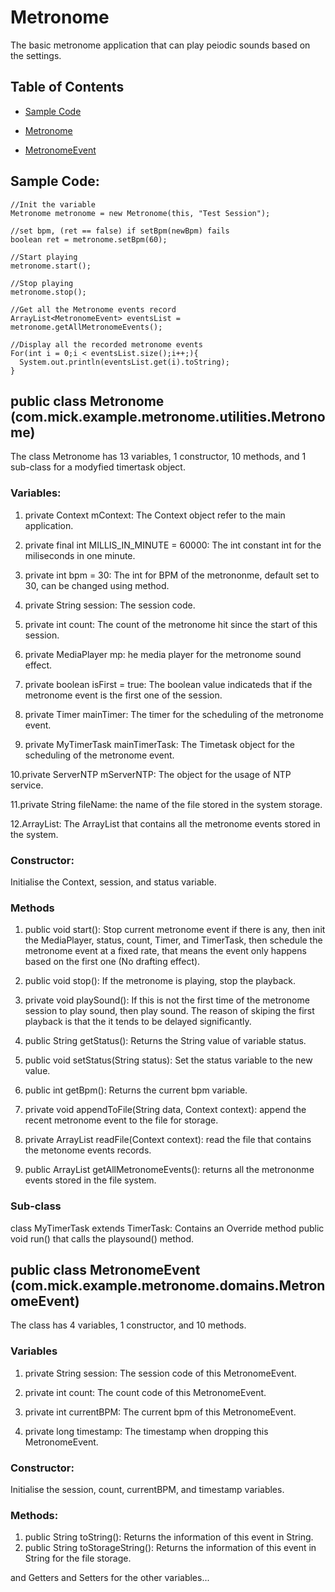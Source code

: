 # Metronome

The basic metronome application that can play peiodic sounds based on the settings.

## Table of Contents
* [Sample Code](https://github.com/Mick609/Metronome/blob/master/README.md#sample-code)

* [Metronome](https://github.com/Mick609/Metronome/blob/master/README.md#public-class-metronome-commickexamplemetronomeutilitiesmetronome)

* [MetronomeEvent](https://github.com/Mick609/Metronome/blob/master/README.md#public-class-metronomeevent-commickexamplemetronomedomainsmetronomeevent)

## Sample Code:

```
//Init the variable
Metronome metronome = new Metronome(this, "Test Session");

//set bpm, (ret == false) if setBpm(newBpm) fails
boolean ret = metronome.setBpm(60);

//Start playing
metronome.start();

//Stop playing
metronome.stop();

//Get all the Metronome events record
ArrayList<MetronomeEvent> eventsList = metronome.getAllMetronomeEvents();

//Display all the recorded metronome events
For(int i = 0;i < eventsList.size();i++;){
  System.out.println(eventsList.get(i).toString);
}
```

## public class Metronome (com.mick.example.metronome.utilities.Metronome)

The class Metronome has 13 variables, 1 constructor, 10 methods, and 1 sub-class for a modyfied timertask object.

### Variables:

1. private Context mContext: The Context object refer to the main application.

2. private final int MILLIS_IN_MINUTE = 60000: The int constant int for the miliseconds in one minute.

3. private int bpm = 30: The int for BPM of the metrononme, default set to 30, can be changed using method.

4. private String session: The session code.

5. private int count: The count of the metronome hit since the start of this session.

6. private MediaPlayer mp: he media player for the metronome sound effect.

7. private boolean isFirst = true: The boolean value indicateds that if the metronome event is the first one of the session. 

8. private Timer mainTimer: The timer for the scheduling of the metronome event.

9. private MyTimerTask mainTimerTask: The Timetask object for the scheduling of the metronome event.

10.private ServerNTP mServerNTP: The object for the usage of NTP service.

11.private String fileName: the name of the file stored in the system storage.

12.ArrayList<MetronomeEvent>: The ArrayList that contains all the metronome events stored in the system.

### Constructor:
Initialise the Context, session, and status variable.

### Methods

1. public void start(): Stop current metronome event if there is any, then init the MediaPlayer, status, count, Timer, and TimerTask, then schedule the metronome event at a fixed rate, that means the event only happens based on the first one (No drafting effect).

2. public void stop(): If the metronome is playing, stop the playback.

3. private void playSound(): If this is not the first time of the metronome session to play sound, then play sound. The reason of skiping the first playback is that the it tends to be delayed significantly.

4. public String getStatus(): Returns the String value of variable status.

5. public void setStatus(String status): Set the status variable to the new value.

6. public int getBpm(): Returns the current bpm variable.

7. private void appendToFile(String data, Context context): append the recent metronome event to the file for storage.

8. private ArrayList<String> readFile(Context context): read the file that contains the metonome events records.

9. public ArrayList<MetronomeEvent> getAllMetronomeEvents(): returns all the metrononme events stored in the file system.

### Sub-class

class MyTimerTask extends TimerTask: Contains an Override method public void run() that calls the playsound() method.

## public class MetronomeEvent (com.mick.example.metronome.domains.MetronomeEvent)

The class has 4 variables, 1 constructor, and 10 methods.

### Variables

1. private String session: The session code of this MetronomeEvent.

2. private int count: The count code of this MetronomeEvent.

3. private int currentBPM: The current bpm of this MetronomeEvent.

4. private long timestamp: The timestamp when dropping this MetronomeEvent.

### Constructor:

Initialise the session, count, currentBPM, and timestamp variables.

### Methods:

1. public String toString(): Returns the information of this event in String.
1. public String toStorageString(): Returns the information of this event in String for the file storage.

and Getters and Setters for the other variables...
